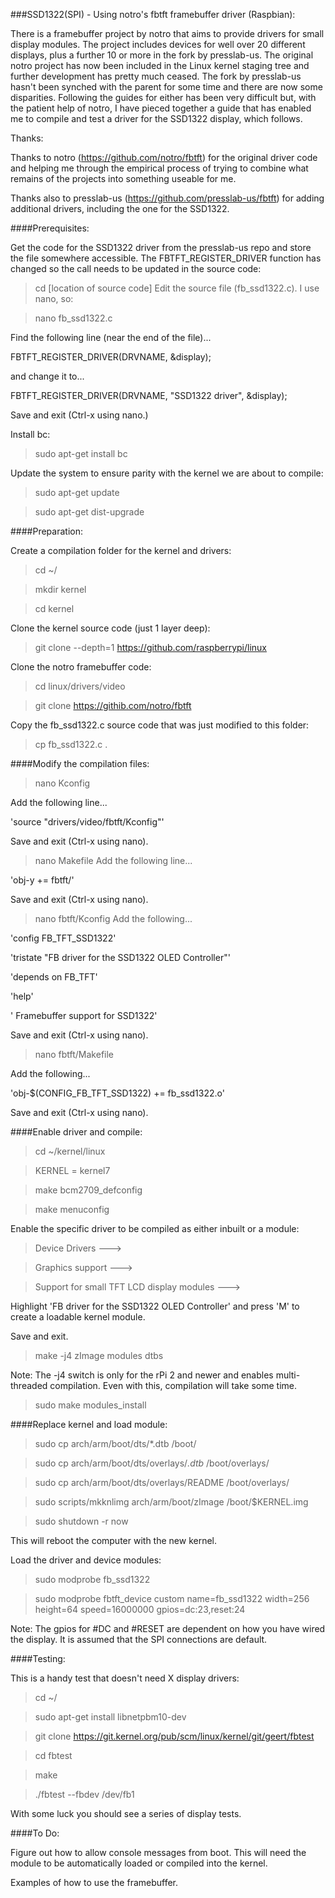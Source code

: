###SSD1322(SPI) - Using notro's fbtft framebuffer driver (Raspbian):

There is a framebuffer project by notro that aims to provide drivers for small display modules. The project includes devices for well over 20 different displays, plus a further 10 or more in the fork by presslab-us. The original notro project has now been included in the Linux kernel staging tree and further development has pretty much ceased. The fork by presslab-us hasn't been synched with the parent for some time and there are now some disparities. Following the guides for either has been very difficult but, with the patient help of notro, I have pieced together a guide that has enabled me to compile and test a driver for the SSD1322 display, which follows.

Thanks:

Thanks to notro (https://github.com/notro/fbtft) for the original driver code and helping me through the empirical process of trying to combine what remains of the projects into something useable for me.

Thanks also to presslab-us (https://github.com/presslab-us/fbtft) for adding additional drivers, including the one for the SSD1322.

####Prerequisites:

Get the code for the SSD1322 driver from the presslab-us repo and store the file somewhere accessible. The FBTFT_REGISTER_DRIVER function has changed so the call needs to be updated in the source code:

>cd [location of source code]
Edit the source file (fb_ssd1322.c). I use nano, so:

>nano fb_ssd1322.c

Find the following line (near the end of the file)...

FBTFT_REGISTER_DRIVER(DRVNAME, &display);

and change it to...

FBTFT_REGISTER_DRIVER(DRVNAME, "SSD1322 driver", &display);
    
Save and exit (Ctrl-x using nano.)
    
Install bc:

>sudo apt-get install bc
    
Update the system to ensure parity with the kernel we are about to compile:

>sudo apt-get update

>sudo apt-get dist-upgrade
    
####Preparation: 

Create a compilation folder for the kernel and drivers:

>cd ~/

>mkdir kernel   

>cd kernel

Clone the kernel source code (just 1 layer deep):

>git clone --depth=1 https://github.com/raspberrypi/linux
    
Clone the notro framebuffer code:

>cd linux/drivers/video

>git clone https://githib.com/notro/fbtft
    
Copy the fb_ssd1322.c source code that was just modified to this folder:

>cp <wherever>fb_ssd1322.c .

####Modify the compilation files:

>nano Kconfig

Add the following line...
    
'source "drivers/video/fbtft/Kconfig"'
    
Save and exit (Ctrl-x using nano).

>nano Makefile
Add the following line...
    
'obj-y += fbtft/'
    
Save and exit (Ctrl-x using nano).

>nano fbtft/Kconfig
Add the following...
    
'config FB_TFT_SSD1322'

'tristate "FB driver for the SSD1322 OLED Controller"'

'depends on FB_TFT'

'help'

'   Framebuffer support for SSD1322'
                      
Save and exit (Ctrl-x using nano).

>nano fbtft/Makefile

Add the following...    

'obj-$(CONFIG_FB_TFT_SSD1322) += fb_ssd1322.o'
    
Save and exit (Ctrl-x using nano).    

####Enable driver and compile:

>cd ~/kernel/linux

>KERNEL = kernel7

>make bcm2709_defconfig

>make menuconfig

Enable the specific driver to be compiled as either inbuilt or a module:

>Device Drivers --->

>Graphics support --->

>Support for small TFT LCD display modules --->
    
Highlight 'FB driver for the SSD1322 OLED Controller' and press 'M' to create a loadable kernel module.

Save and exit.

>make -j4 zImage modules dtbs

Note: The -j4 switch is only for the rPi 2 and newer and enables multi-threaded compilation. Even with this, compilation  will take some time.

>sudo make modules_install

####Replace kernel and load module:

>sudo cp arch/arm/boot/dts/*.dtb /boot/

>sudo cp arch/arm/boot/dts/overlays/*.dtb* /boot/overlays/

>sudo cp arch/arm/boot/dts/overlays/README /boot/overlays/

>sudo scripts/mkknlimg arch/arm/boot/zImage /boot/$KERNEL.img

>sudo shutdown -r now

This will reboot the computer with the new kernel.

Load the driver and device modules:

>sudo modprobe fb_ssd1322

>sudo modprobe fbtft_device custom name=fb_ssd1322 width=256 height=64 speed=16000000 gpios=dc:23,reset:24

Note: The gpios for #DC and #RESET are dependent on how you have wired the display. It is assumed that the SPI connections are default.

####Testing:

This is a handy test that doesn't need X display drivers:

>cd ~/

>sudo apt-get install libnetpbm10-dev

>git clone https://git.kernel.org/pub/scm/linux/kernel/git/geert/fbtest

>cd fbtest

>make

>./fbtest --fbdev /dev/fb1

With some luck you should see a series of display tests.
    
####To Do:

Figure out how to allow console messages from boot. This will need the module to be automatically loaded or compiled into the kernel.

Examples of how to use the framebuffer.

